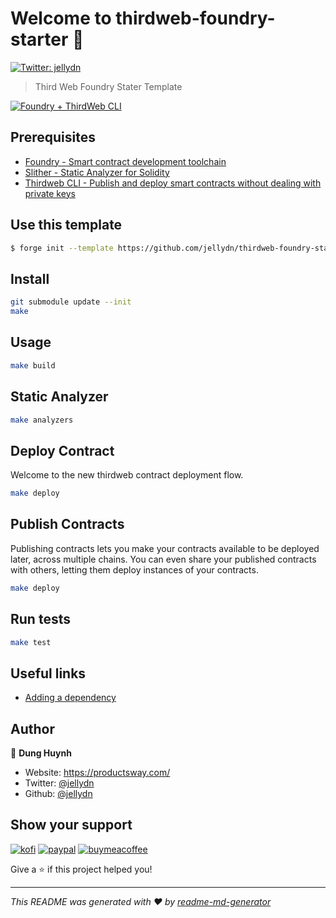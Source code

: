 # Welcome to thirdweb-foundry-starter 👋

[![Twitter: jellydn](https://img.shields.io/twitter/follow/jellydn.svg?style=social)](https://twitter.com/jellydn)

> Third Web Foundry Stater Template

[![Foundry + ThirdWeb CLI](https://img.youtube.com/vi/ApSqlVBsRJ4/0.jpg)](https://www.youtube.com/watch?v=ApSqlVBsRJ4)

## Prerequisites

- [Foundry - Smart contract development toolchain](https://book.getfoundry.sh/getting-started/installation.html)
- [Slither - Static Analyzer for Solidity](https://github.com/crytic/slither)
- [Thirdweb CLI - Publish and deploy smart contracts without dealing with private keys](https://github.com/thirdweb-dev/thirdweb-cli)

## Use this template

```sh
$ forge init --template https://github.com/jellydn/thirdweb-foundry-starter thirdweb_foundry
```

## Install

```sh
git submodule update --init
make
```

## Usage

```sh
make build
```

## Static Analyzer

```sh
make analyzers
```

## Deploy Contract

Welcome to the new thirdweb contract deployment flow.

```sh
make deploy
```

## Publish Contracts

Publishing contracts lets you make your contracts available to be deployed later, across multiple chains. You can even share your published contracts with others, letting them deploy instances of your contracts.

```sh
make deploy
```

## Run tests

```sh
make test
```

## Useful links

- [Adding a dependency](https://book.getfoundry.sh/projects/dependencies.html#adding-a-dependency)

## Author

👤 **Dung Huynh**

- Website: https://productsway.com/
- Twitter: [@jellydn](https://twitter.com/jellydn)
- Github: [@jellydn](https://github.com/jellydn)

## Show your support

[![kofi](https://img.shields.io/badge/Ko--fi-F16061?style=for-the-badge&logo=ko-fi&logoColor=white)](https://ko-fi.com/dunghd)
[![paypal](https://img.shields.io/badge/PayPal-00457C?style=for-the-badge&logo=paypal&logoColor=white)](https://paypal.me/dunghd)
[![buymeacoffee](https://img.shields.io/badge/Buy_Me_A_Coffee-FFDD00?style=for-the-badge&logo=buy-me-a-coffee&logoColor=black)](https://www.buymeacoffee.com/dunghd)

Give a ⭐️ if this project helped you!

---

_This README was generated with ❤️ by [readme-md-generator](https://github.com/kefranabg/readme-md-generator)_
